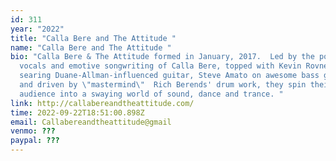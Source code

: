 ```yaml
---
id: 311
year: "2022"
title: "Calla Bere and The Attitude "
name: "Calla Bere and The Attitude "
bio: "Calla Bere & The Attitude formed in January, 2017.  Led by the powerful
  vocals and emotive songwriting of Calla Bere, topped with Kevin Rovner’s
  searing Duane-Allman-influenced guitar, Steve Amato on awesome bass guitar,
  and driven by \"mastermind\"  Rich Berends' drum work, they spin their
  audience into a swaying world of sound, dance and trance. "
link: http://callabereandtheattitude.com/
time: 2022-09-22T18:51:00.898Z
email: Callabereandtheattitude@gmail
venmo: ???
paypal: ???
---
```

